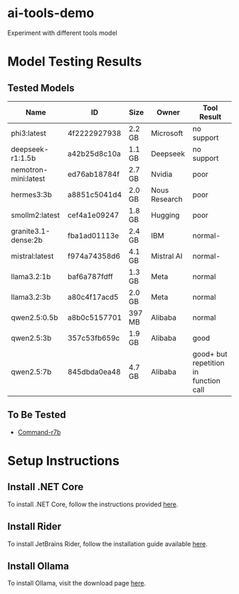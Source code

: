 # ai-tools-demo
Experiment with different tools model

# Model Testing Results

## Tested Models

| Name                   | ID            | Size  | Owner          | Tool Result                               |
|------------------------|---------------|-------|----------------|------------------------------------------|
| phi3:latest            | 4f2222927938  | 2.2 GB| Microsoft      | no support                               |
| deepseek-r1:1.5b       | a42b25d8c10a  | 1.1 GB| Deepseek       | no support                               |
| nemotron-mini:latest   | ed76ab18784f  | 2.7 GB| Nvidia         | poor                                     |
| hermes3:3b             | a8851c5041d4  | 2.0 GB| Nous Research  | poor                                     |
| smollm2:latest         | cef4a1e09247  | 1.8 GB| Hugging        | poor                                     |
| granite3.1-dense:2b    | fba1ad01113e  | 2.4 GB| IBM            | normal-                                  |
| mistral:latest         | f974a74358d6  | 4.1 GB| Mistral AI     | normal-                                  |
| llama3.2:1b            | baf6a787fdff  | 1.3 GB| Meta           | normal                                   |
| llama3.2:3b            | a80c4f17acd5  | 2.0 GB| Meta           | normal                                   |
| qwen2.5:0.5b           | a8b0c5157701  | 397 MB| Alibaba        | normal                                   |
| qwen2.5:3b             | 357c53fb659c  | 1.9 GB| Alibaba        | good                                     |
| qwen2.5:7b             | 845dbda0ea48  | 4.7 GB| Alibaba        | good+ but repetition in function call    |

## To Be Tested

- [Command-r7b](https://ollama.com/library/command-r7b)

# Setup Instructions

## Install .NET Core
To install .NET Core, follow the instructions provided [here](https://dotnet.microsoft.com/en-us/download).

## Install Rider
To install JetBrains Rider, follow the installation guide available [here](https://www.jetbrains.com/help/rider/Installation_guide.html).

## Install Ollama
To install Ollama, visit the download page [here](https://ollama.com/download).
